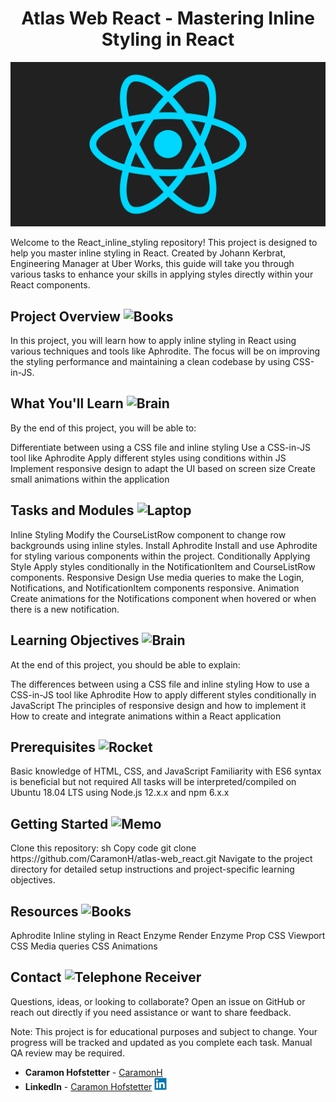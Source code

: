 <h1 align="center">Atlas Web React - Mastering Inline Styling in React</h1>
<p align="center">
  <img src="../img/react_logo.gif" width="600px">
</p>


Welcome to the React_inline_styling repository! This project is designed to help you master inline styling in React. Created by Johann Kerbrat, Engineering Manager at Uber Works, this guide will take you through various tasks to enhance your skills in applying styles directly within your React components.

<h2>
  Project Overview
  <img src="https://raw.githubusercontent.com/Tarikul-Islam-Anik/Telegram-Animated-Emojis/main/Objects/Books.webp" alt="Books" width="25" height="25" />
</h2>
In this project, you will learn how to apply inline styling in React using various techniques and tools like Aphrodite. The focus will be on improving the styling performance and maintaining a clean codebase by using CSS-in-JS.

<h2>
  What You'll Learn
  <img src="https://raw.githubusercontent.com/Tarikul-Islam-Anik/Animated-Fluent-Emojis/master/Emojis/Hand%20gestures/Brain.png" alt="Brain" width="25" height="25" />
</h2>
By the end of this project, you will be able to:

Differentiate between using a CSS file and inline styling
Use a CSS-in-JS tool like Aphrodite
Apply different styles using conditions within JS
Implement responsive design to adapt the UI based on screen size
Create small animations within the application
<h2>
  Tasks and Modules
  <img src="https://raw.githubusercontent.com/Tarikul-Islam-Anik/Telegram-Animated-Emojis/main/Objects/Laptop.webp" alt="Laptop" width="25" height="25" />
</h2>
Inline Styling
Modify the CourseListRow component to change row backgrounds using inline styles.
Install Aphrodite
Install and use Aphrodite for styling various components within the project.
Conditionally Applying Style
Apply styles conditionally in the NotificationItem and CourseListRow components.
Responsive Design
Use media queries to make the Login, Notifications, and NotificationItem components responsive.
Animation
Create animations for the Notifications component when hovered or when there is a new notification.
<h2>
  Learning Objectives
  <img src="https://raw.githubusercontent.com/Tarikul-Islam-Anik/Animated-Fluent-Emojis/master/Emojis/Hand%20gestures/Brain.png" alt="Brain" width="25" height="25" />
</h2>
At the end of this project, you should be able to explain:

The differences between using a CSS file and inline styling
How to use a CSS-in-JS tool like Aphrodite
How to apply different styles conditionally in JavaScript
The principles of responsive design and how to implement it
How to create and integrate animations within a React application
<h2>
  Prerequisites
  <img src="https://raw.githubusercontent.com/Tarikul-Islam-Anik/Animated-Fluent-Emojis/master/Emojis/Travel%20and%20places/Rocket.png" alt="Rocket" width="25" height="25" />
</h2>
Basic knowledge of HTML, CSS, and JavaScript
Familiarity with ES6 syntax is beneficial but not required
All tasks will be interpreted/compiled on Ubuntu 18.04 LTS using Node.js 12.x.x and npm 6.x.x
<h2>
  Getting Started
  <img src="https://raw.githubusercontent.com/Tarikul-Islam-Anik/Telegram-Animated-Emojis/main/Objects/Memo.webp" alt="Memo" width="25" height="25" />
</h2>
Clone this repository:
sh
Copy code
git clone https://github.com/CaramonH/atlas-web_react.git
Navigate to the project directory for detailed setup instructions and project-specific learning objectives.
<h2>
  Resources
  <img src="https://raw.githubusercontent.com/Tarikul-Islam-Anik/Telegram-Animated-Emojis/main/Objects/Books.webp" alt="Books" width="25" height="25" />
</h2>
Aphrodite
Inline styling in React
Enzyme Render
Enzyme Prop
CSS Viewport
CSS Media queries
CSS Animations
<h2>
  Contact
  <img src="https://raw.githubusercontent.com/Tarikul-Islam-Anik/Animated-Fluent-Emojis/master/Emojis/Objects/Telephone%20Receiver.png" alt="Telephone Receiver" width="25" height="25" />
</h2>
Questions, ideas, or looking to collaborate? Open an issue on GitHub or reach out directly if you need assistance or want to share feedback.

Note: This project is for educational purposes and subject to change. Your progress will be tracked and updated as you complete each task. Manual QA review may be required.

- **Caramon Hofstetter** - [CaramonH](https://github.com/CaramonH) 
- **LinkedIn** - [Caramon Hofstetter](https://www.linkedin.com/in/caramonhofstetter/) <img src="../img/linkedin-original.svg" alt="LinkedIn" width="20" height="20">